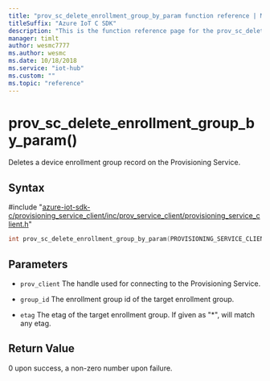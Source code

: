 ```yaml
---                             
title: "prov_sc_delete_enrollment_group_by_param function reference | Microsoft Docs" 
titleSuffix: "Azure IoT C SDK"            
description: "This is the function reference page for the prov_sc_delete_enrollment_group_by_param() function in the Azure IoT C SDK. This SDK is used with Azure IoT Hub and Azure IoT Hub Device Provisioning Service"            
manager: timlt                 
author: wesmc7777              
ms.author: wesmc               
ms.date: 10/18/2018                    
ms.service: "iot-hub"             
ms.custom: ""                
ms.topic: "reference"        
---                            
```


# prov_sc_delete_enrollment_group_by_param()

Deletes a device enrollment group record on the Provisioning Service.

## Syntax

\#include "[azure-iot-sdk-c/provisioning_service_client/inc/prov_service_client/provisioning_service_client.h](../provisioning-service-client-h.md)"  
```C
int prov_sc_delete_enrollment_group_by_param(PROVISIONING_SERVICE_CLIENT_HANDLE  C2);
```

## Parameters
* `prov_client` The handle used for connecting to the Provisioning Service. 

* `group_id` The enrollment group id of the target enrollment group. 

* `etag` The etag of the target enrollment group. If given as "*", will match any etag.

## Return Value
0 upon success, a non-zero number upon failure.

